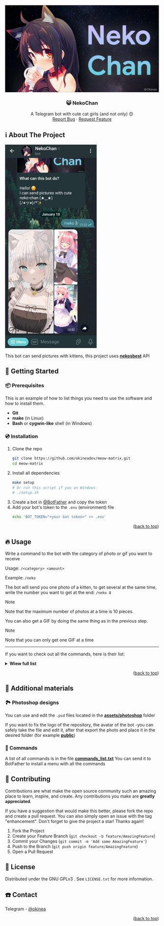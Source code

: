 <a name="readme-top"></a>

<!-- PROJECT LOGO -->
<br />
<div align="center">
  <a href="https://github.com/okineadev/neko-chan-bot">
    <img src="public/logo.jpg" alt="Logo">
  </a>

<h3 align="center">😺 NekoChan</h3>

  <p align="center">
    A Telegram bot with cute cat girls (and not only) 😊
    <br />
    <a href="https://github.com/okineadev/neko-chan-bot/issues">Report Bug</a>
    ·
    <a href="https://github.com/okineadev/neko-chan-bot/issues">Request Feature</a>
  </p>
</div>

<!-- ABOUT THE PROJECT -->

## ℹ️ About The Project

<img src="public/screenshot.jpg" width="300"></img>

This bot can send pictures with kittens, this project uses [**nekosbest**](https://github.com/nekos-best/nekos-best.py) API

<!-- GETTING STARTED -->

## 🧧 Getting Started

### 📦 Prerequisites

This is an example of how to list things you need to use the software and how to install them.

- **Git**
- **make** (in Linux)
- **Bash** or **cygwin-like** shell (in Windows)

### 💿 Installation


1. Clone the repo
   ```sh
   git clone https://github.com/okineadev/meow-matrix.git
   cd meow-matrix
   ```
2. Install all dependencies
   ```sh
   make setup
   # Or run this script if you on Windows
   # ./setup.sh
   ```
3. Create a bot in [@BotFather](https://t.me/botfather) and copy the token
4. Add your bot's token to the `.env` (environment) file
   ```sh
   echo 'BOT_TOKEN="<your bot token>" >> .env'
   ```

<p align="right">(<a href="#readme-top">back to top</a>)</p>

<!-- USAGE EXAMPLES -->

## 🔥 Usage

Write a command to the bot with the category of photo or gif you want to receive

Usage: `/<category> <amount>`

Example: `/neko`

The bot will send you one photo of a kitten, to get several at the same time, write the number you want to get at the end: `/neko 8`

> [!NOTE]
> Note that the maximum number of photos at a time is 10 pieces.

You can also get a GIF by doing the same thing as in the previous step.

> [!NOTE]
> Note that you can only get one GIF at a time

<hr>

If you want to check out all the commands, here is their list:

<details>
  <summary><b>Wiew full list</b></summary>
  <ul>
    <li><b>neko</b> - Send neko</li>
    <li><b>kitsune</b> - Send kitsune</li>
    <li><b>waifu</b> - Send waifu</li>
    <li><b>husbando</b> - Send husbando</li>
    <li><b>baka</b> - Send baka <b>GIF</b></li>
    <li><b>bite</b> - Send bite <b>GIF</b></li>
    <li><b>blush</b> - Send blush <b>GIF</b></li>
    <li><b>bored</b> - Send bored <b>GIF</b></li>
    <li><b>cry</b> - Send cry <b>GIF</b></li>
    <li><b>cuddle</b> - Send cuddle <b>GIF</b></li>
    <li><b>dance</b> - Send dance <b>GIF</b></li>
    <li><b>facepalm</b> - Send facepalm <b>GIF</b></li>
    <li><b>feed</b> - Send feed <b>GIF</b></li>
    <li><b>handhold</b> - Send handhold <b>GIF</b></li>
    <li><b>handshake</b> - Send handshake <b>GIF</b></li>
    <li><b>happy</b> - Send happy <b>GIF</b></li>
    <li><b>highfive</b> - Send highfive <b>GIF</b></li>
    <li><b>hug</b> - Send hug <b>GIF</b></li>
    <li><b>kick</b> - Send kick <b>GIF</b></li>
    <li><b>kiss</b> - Send kiss <b>GIF</b></li>
    <li><b>laugh</b> - Send laugh <b>GIF</b></li>
    <li><b>lurk</b> - Send lurk <b>GIF</b></li>
    <li><b>nod</b> - Send nod <b>GIF</b></li>
    <li><b>nom</b> - Send nom <b>GIF</b></li>
    <li><b>nope</b> - Send nope <b>GIF</b></li>
    <li><b>pat</b> - Send pat <b>GIF</b></li>
    <li><b>peck</b> - Send peck <b>GIF</b></li>
    <li><b>poke</b> - Send poke <b>GIF</b></li>
    <li><b>pout</b> - Send pout <b>GIF</b></li>
    <li><b>punch</b> - Send punch <b>GIF</b></li>
    <li><b>shoot</b> - Send shoot <b>GIF</b></li>
    <li><b>shrug</b> - Send shrug <b>GIF</b></li>
    <li><b>slap</b> - Send slap <b>GIF</b></li>
    <li><b>sleep</b> - Send sleep <b>GIF</b></li>
    <li><b>smile</b> - Send smile <b>GIF</b></li>
    <li><b>smug</b> - Send smug <b>GIF</b></li>
    <li><b>stare</b> - Send stare <b>GIF</b></li>
    <li><b>think</b> - Send think <b>GIF</b></li>
    <li><b>thumbsup</b> - Send thumbsup <b>GIF</b></li>
    <li><b>tickle</b> - Send tickle <b>GIF</b></li>
    <li><b>wave</b> - Send wave <b>GIF</b></li>
    <li><b>wink</b> - Send wink <b>GIF</b></li>
    <li><b>yawn</b> - Send yawn <b>GIF</b></li>
    <li><b>yeet</b> - Send yeet <b>GIF</b></li>
  </ul>
</details>

<p align="right">(<a href="#readme-top">back to top</a>)</p>

## 📑 Additional materials

### 🏞️ Photoshop designs

You can use and edit the `.psd` files located in the [**assets/photoshop**](assets/photoshop) folder

If you want to fix the logo of the repository, the avatar of the bot -you can safely take the file and edit it, after that export the photo and place it in the desired folder (for example [**public**](public))

### 📄 Commands

A list of all commands is in the file [**commands_list.txt**](assets/commands_list.txt)
You can send it to BotFather to install a menu with all the commands

<!-- CONTRIBUTING -->

## 🤝 Contributing

Contributions are what make the open source community such an amazing place to learn, inspire, and create. Any contributions you make are **greatly appreciated**.

If you have a suggestion that would make this better, please fork the repo and create a pull request. You can also simply open an issue with the tag "enhancement".
Don't forget to give the project a star! Thanks again!

1. Fork the Project
2. Create your Feature Branch (`git checkout -b feature/AmazingFeature`)
3. Commit your Changes (`git commit -m 'Add some AmazingFeature'`)
4. Push to the Branch (`git push origin feature/AmazingFeature`)
5. Open a Pull Request

<!-- LICENSE -->

## 📝 License

Distributed under the GNU GPLv3 . See `LICENSE.txt` for more information.

<!-- CONTACT -->

## ☎️ Contact

Telegram - [@okinea](https://t.me/okinea)

<p align="right">(<a href="#readme-top">back to top</a>)</p>
